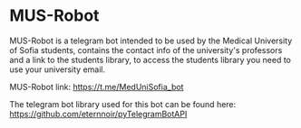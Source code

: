 # MUS-Robot
 MUS-Robot is a telegram bot intended to be used by the Medical University of Sofia students, contains the contact info of the university's professors and a link to the students library, to access the students library you need to use your university email.


MUS-Robot link: https://t.me/MedUniSofia_bot


The telegram bot library used for this bot can be found here: https://github.com/eternnoir/pyTelegramBotAPI
